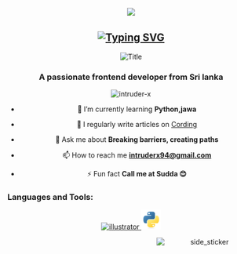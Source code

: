 <p align="center" ><img  src = "https://github.com/7oSkaaa/7oSkaaa/blob/main/Images/about_me.gif?raw=true" width = 100px></p>


<div align="center">
</p>
  
## [![Typing SVG](https://readme-typing-svg.herokuapp.com?font=Rockstar-ExtraBold&color=F00&lines=𝗛𝗘𝗟𝗟𝗢➩+𝗜+𝗔𝗠+𝗜𝗡𝗧𝗥𝗨𝗗𝗘𝗥+-𝗫)](https://git.io/typing-svg)

<div align="center">
  <img src="https://readme-typing-svg.herokuapp.com?font=Architects+Daughter&color=%2338C2FF&size=50&center=true&vCenter=true&height=60&width=600&lines=Heyyy!+;TN+is+me!!!;Welcome+to+my+profile!" alt="Title"></img>
</div>

<h3 align="center">A passionate frontend developer from Sri lanka</h3>

<p align="centre"> <img src="https://komarev.com/ghpvc/?username=intruder-x&label=Profile%20views&color=0e75b6&style=flat" alt="intruder-x" /> </p>

- 🌱 I’m currently learning **Python,jawa**

- 📝 I regularly write articles on [Cording](Cording)

- 💬 Ask me about **Breaking barriers, creating paths**

- 📫 How to reach me **intruderx94@gmail.com**

- ⚡ Fun fact **Call me at Sudda 😊**


</p>

<h3 align="left">Languages and Tools:</h3>
<p align="center"> <a href="https://www.adobe.com/in/products/illustrator.html" target="_blank" rel="noreferrer"> <img src="https://www.vectorlogo.zone/logos/adobe_illustrator/adobe_illustrator-icon.svg" alt="illustrator" width="40" height="40"/> </a> <a href="https://www.python.org" target="_blank" rel="noreferrer"> <img src="https://raw.githubusercontent.com/devicons/devicon/master/icons/python/python-original.svg" alt="python" width="40" height="40"/> </a> </p>


<img align="right" width=200px height=200px alt="side_sticker" src="https://media.giphy.com/media/TEnXkcsHrP4YedChhA/giphy.gif" />


